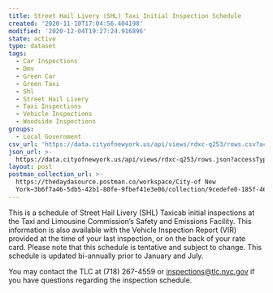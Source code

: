 ```yaml
---
title: Street Hail Livery (SHL) Taxi Initial Inspection Schedule
created: '2020-11-10T17:04:56.404198'
modified: '2020-12-04T19:27:24.916896'
state: active
type: dataset
tags:
  - Car Inspections
  - Dmv
  - Green Car
  - Green Taxi
  - Shl
  - Street Hail Livery
  - Taxi Inspections
  - Vehicle Inspections
  - Woodside Inspections
groups:
  - Local Government
csv_url: 'https://data.cityofnewyork.us/api/views/rdxc-q253/rows.csv?accessType=DOWNLOAD'
json_url: >-
  https://data.cityofnewyork.us/api/views/rdxc-q253/rows.json?accessType=DOWNLOAD
layout: post
postman_collection_url: >-
  https://thedaydasource.postman.co/workspace/City-of New
  York~3b6f7a46-5db5-42b1-80fe-9fbef41e3e06/collection/9cedefe0-185f-4650-9d3a-7e9de1a5625b
---
```

This is a schedule of Street Hail Livery (SHL) Taxicab initial inspections at the Taxi and Limousine Commission’s Safety and Emissions Facility. This information is also available with the Vehicle Inspection Report (VIR) provided at the time of your last inspection, or on the back of your rate card. Please note that this schedule is tentative and subject to change. This schedule is updated bi-annually prior to January and July.

You may contact the TLC at (718) 267-4559 or inspections@tlc.nyc.gov if you have questions regarding the inspection schedule.
